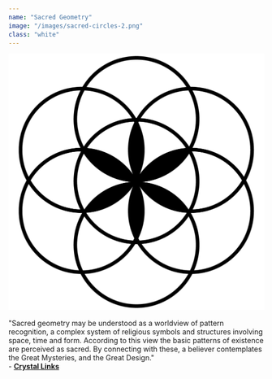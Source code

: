 ```yaml
---
name: "Sacred Geometry"
image: "/images/sacred-circles-2.png"
class: "white"
---
```


![](/images/sacred-circles-1.png)

<p class="push-0">
"Sacred geometry may be understood as a worldview of pattern recognition, a complex system of religious symbols and structures involving space, time and form. According to this view the basic patterns of existence are perceived as sacred. By connecting with these, a believer contemplates the Great Mysteries, and the Great Design."<br>
- <a href="https://www.crystalinks.com/sg.html"><b>Crystal Links</b></a>
</p>
